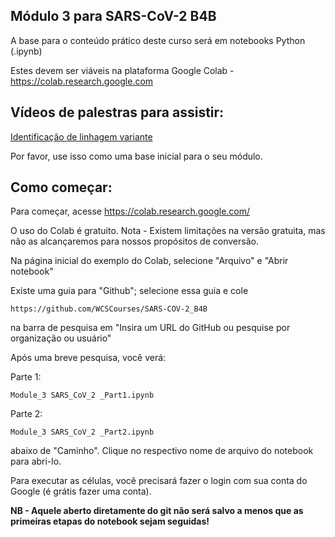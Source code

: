 ## Módulo 3 para SARS-CoV-2 B4B

A base para o conteúdo prático deste curso será em notebooks Python (.ipynb)

Estes devem ser viáveis ​​na plataforma Google Colab - https://colab.research.google.com

## Vídeos de palestras para assistir:

[Identificação de linhagem variante](https://youtu.be/9Hwx_TLQyOw)

Por favor, use isso como uma base inicial para o seu módulo.

## Como começar:

Para começar, acesse https://colab.research.google.com/

O uso do Colab é gratuito. Nota - Existem limitações na versão gratuita, mas não as alcançaremos para nossos propósitos de conversão.

Na página inicial do exemplo do Colab, selecione "Arquivo" e "Abrir notebook"

Existe uma guia para "Github"; selecione essa guia e cole
```
https://github.com/WCSCourses/SARS-COV-2_B4B
```
na barra de pesquisa em "Insira um URL do GitHub ou pesquise por organização ou usuário"

Após uma breve pesquisa, você verá:

Parte 1:
```
Module_3 SARS_CoV_2 _Part1.ipynb
```

Parte 2:
```
Module_3 SARS_CoV_2 _Part2.ipynb
```

abaixo de "Caminho". Clique no respectivo nome de arquivo do notebook para abri-lo.

Para executar as células, você precisará fazer o login com sua conta do Google (é grátis fazer uma conta).

**NB - Aquele aberto diretamente do git não será salvo a menos que as primeiras etapas do notebook sejam seguidas!**
